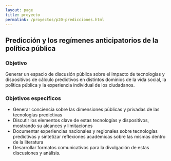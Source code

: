 ```yaml
---
layout: page
title: proyecto
permalink: /proyectos/p20-predicciones.html
---
```


## Predicción y los regímenes anticipatorios de la política pública

### Objetivo
Generar un espacio de discusión pública sobre el impacto de tecnologías y dispositivos de cálculo predictivos en distintos dominios de la vida social, la política pública y la experiencia individual de los ciudadanos.

### Objetivos específicos

- Generar conciencia sobre las dimensiones públicas y privadas de las tecnologías predictivas
- Discutir los elementos clave de estas tecnologías y dispositivos, mostrando su alcances y limitaciones
- Documentar experiencias nacionales y regionales sobre tecnologías predictivas y sintetizar reflexiones académicas sobre las mismas dentro de la literatura
- Desarrollar formatos comunicativos para la divulgación de estas discusiones y análisis.
